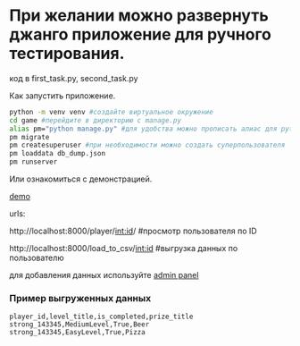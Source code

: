 # При желании можно развернуть джанго приложение для ручного тестирования.

код в first_task.py, second_task.py

Как запустить приложение.

```bash {"id":"01J6W78NF2F7KJA2C2Q3F8Q8GW"}
python -m venv venv #создайте виртуальное окружение
cd game #перейдите в директорию с manage.py
alias pm="python manage.py" #для удобства можно прописать алиас для python manage.py
pm migrate
pm createsuperuser #при необходимости можно создать суперпользователя
pm loaddata db_dump.json
pm runserver
```

Или ознакомиться с демонстрацией.

[demo](https://disk.yandex.ru/i/yz8yaX__UpZ1LQ)

urls:

http://localhost:8000/player/<int:id>/ #просмотр пользователя по ID

http://localhost:8000/load_to_csv/<int:id> #выгрузка данных по пользователю

для добавления данных используйте [admin panel](http://127.0.0.1:8000/admin/)

### Пример выгруженных данных

```csv {"id":"01J6VYGB2EXN1J3YHVA6AD3C5N"}
player_id,level_title,is_completed,prize_title
strong_143345,MediumLevel,True,Beer
strong_143345,EasyLevel,True,Pizza
```